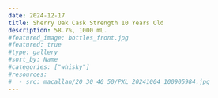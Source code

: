 ```yaml
---
date: 2024-12-17
title: Sherry Oak Cask Strength 10 Years Old
description: 58.7%, 1000 mL.
#featured_image: bottles_front.jpg
#featured: true
#type: gallery
#sort_by: Name
#categories: ["whisky"]
#resources:
#  - src: macallan/20_30_40_50/PXL_20241004_100905984.jpg
---
```

